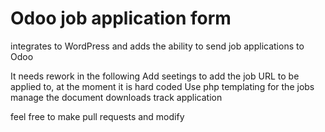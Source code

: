 # Odoo job application form

integrates to WordPress and adds the ability to send job applications to Odoo

It needs rework in the following
Add seetings to add the job URL to be applied to, at the moment it is hard coded
Use php templating for the jobs
manage the document downloads
track application

feel free to make pull requests and modify 
